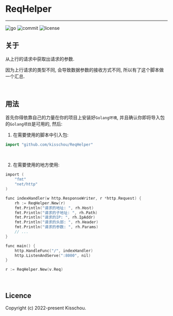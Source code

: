 # ReqHelper
---

![go](https://img.shields.io/github/go-mod/go-version/kisschou/ReqHelper?color=green&style=flat-square) ![commit](https://img.shields.io/github/last-commit/kisschou/ReqHelper?color=green&style=flat-square) ![license](https://img.shields.io/github/license/kisschou/ReqHelper?color=green&style=flat-square)

## 关于

从上行的请求中获取出请求的参数.

因为上行请求的类型不同, 会导致数据参数的接收方式不同, 所以有了这个脚本做一个汇总.

<br />

## 用法

首先你得依靠自己的力量在你的项目上安装好`Golang环境`, 并且确认你即将导入包的`Golang项目`是可用的, 然后:

1. 在需要使用的脚本中引入包:

```go
import "github.com/kisschou/ReqHelper"
```

<br />

2. 在需要使用的地方使用:

```go
import (
    "fmt"
    "net/http"
)

func indexHandler(w http.ResponseWriter, r *http.Request) {
    rh := ReqHelper.New(r)
    fmt.Println("请求的地址: ", rh.Host)
    fmt.Println("请求的子地址: ", rh.Path)
    fmt.Println("请求的IP: ", rh.IpAddr)
    fmt.Println("请求的头部: ", rh.Header)
    fmt.Println("请求的参数: ", rh.Params)
    // ...
}

func main() {
    http.HandleFunc("/", indexHandler)
    http.ListenAndServe(":8000", nil)
}

r := ReqHelper.New(v.Req)
```

<br />

## Licence

Copyright (c) 2022-present Kisschou.
